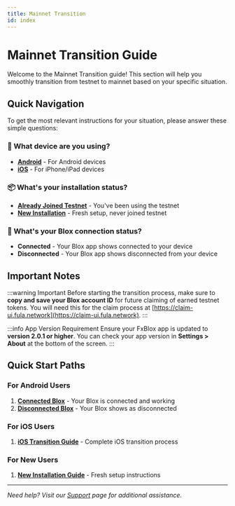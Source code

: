 ```yaml
---
title: Mainnet Transition
id: index
---
```


# Mainnet Transition Guide

Welcome to the Mainnet Transition guide! This section will help you smoothly transition from testnet to mainnet based on your specific situation.

## Quick Navigation

To get the most relevant instructions for your situation, please answer these simple questions:

<div style={{backgroundColor: '#f8f9fa', padding: '20px', borderRadius: '8px', margin: '20px 0'}}>

### 📱 What device are you using?
- **[Android](/functionyard/mainnet-transition/android-connected)** - For Android devices
- **[iOS](/functionyard/mainnet-transition/ios)** - For iPhone/iPad devices

### 📦 What's your installation status?
- **[Already Joined Testnet](/functionyard/mainnet-transition/existing-testnet)** - You've been using the testnet
- **[New Installation](/functionyard/mainnet-transition/new-installation)** - Fresh setup, never joined testnet

### 🔗 What's your Blox connection status?
- **Connected** - Your Blox app shows connected to your device
- **Disconnected** - Your Blox app shows disconnected from your device

</div>

## Important Notes

:::warning Important
Before starting the transition process, make sure to **copy and save your Blox account ID** for future claiming of earned testnet tokens. You will need this for the claim process at [https://claim-ui.fula.network](https://claim-ui.fula.network).
:::

:::info App Version Requirement
Ensure your FxBlox app is updated to **version 2.0.1 or higher**. You can check your app version in **Settings > About** at the bottom of the screen.
:::

## Quick Start Paths

### For Android Users
1. **[Connected Blox](/functionyard/mainnet-transition/android-connected)** - Your Blox is connected and working
2. **[Disconnected Blox](/functionyard/mainnet-transition/android-disconnected)** - Your Blox shows as disconnected

### For iOS Users
1. **[iOS Transition Guide](/functionyard/mainnet-transition/ios)** - Complete iOS transition process

### For New Users
1. **[New Installation Guide](/functionyard/mainnet-transition/new-installation)** - Fresh setup instructions

---

*Need help? Visit our [Support](/functionyard/support) page for additional assistance.*

